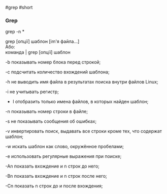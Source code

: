 #grep #short

### Grep

grep -n *

grep [опції] шаблон [im'я файла...]  
Або:  
команда | grep [опції] шаблон

-b
показывать номер блока перед строкой;

-c
подсчитать количество вхождений шаблона;

-h
не выводить имя файла в результатах поиска внутри файлов Linux;

-i
не учитывать регистр;

- l
отобразить только имена файлов, в которых найден шаблон;

-n
показывать номер строки в файле;

-s
не показывать сообщения об ошибках;

-v
инвертировать поиск, выдавать все строки кроме тех, что содержат шаблон;

-w
искать шаблон как слово, окружённое пробелами;

-e
использовать регулярные выражения при поиске;

-An
показать вхождение и n строк до него;

-Bn
показать вхождение и n строк после него;

-Cn
показать n строк до и после вхождения;